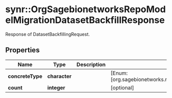 # synr::OrgSagebionetworksRepoModelMigrationDatasetBackfillResponse

Response of DatasetBackfillingRequest.

## Properties
Name | Type | Description | Notes
------------ | ------------- | ------------- | -------------
**concreteType** | **character** |  | [Enum: [org.sagebionetworks.repo.model.migration.DatasetBackfillResponse]] 
**count** | **integer** |  | [optional] 


